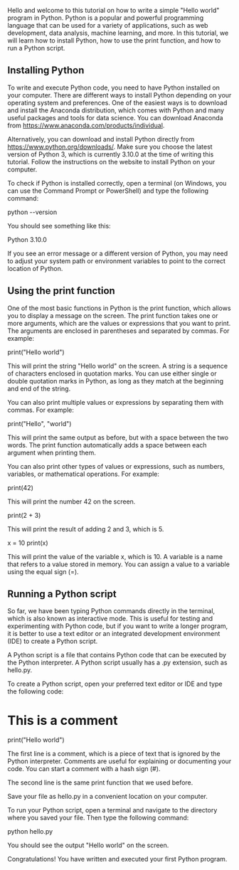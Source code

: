 
Hello and welcome to this tutorial on how to write a simple "Hello world" program in Python. Python is a popular and powerful programming language that can be used for a variety of applications, such as web development, data analysis, machine learning, and more. In this tutorial, we will learn how to install Python, how to use the print function, and how to run a Python script.

## Installing Python
To write and execute Python code, you need to have Python installed on your computer. There are different ways to install Python depending on your operating system and preferences. One of the easiest ways is to download and install the Anaconda distribution, which comes with Python and many useful packages and tools for data science. You can download Anaconda from https://www.anaconda.com/products/individual.

Alternatively, you can download and install Python directly from https://www.python.org/downloads/. Make sure you choose the latest version of Python 3, which is currently 3.10.0 at the time of writing this tutorial. Follow the instructions on the website to install Python on your computer.

To check if Python is installed correctly, open a terminal (on Windows, you can use the Command Prompt or PowerShell) and type the following command:

python --version

You should see something like this:

Python 3.10.0

If you see an error message or a different version of Python, you may need to adjust your system path or environment variables to point to the correct location of Python.

## Using the print function
One of the most basic functions in Python is the print function, which allows you to display a message on the screen. The print function takes one or more arguments, which are the values or expressions that you want to print. The arguments are enclosed in parentheses and separated by commas. For example:

print("Hello world")

This will print the string "Hello world" on the screen. A string is a sequence of characters enclosed in quotation marks. You can use either single or double quotation marks in Python, as long as they match at the beginning and end of the string.

You can also print multiple values or expressions by separating them with commas. For example:

print("Hello", "world")

This will print the same output as before, but with a space between the two words. The print function automatically adds a space between each argument when printing them.

You can also print other types of values or expressions, such as numbers, variables, or mathematical operations. For example:

print(42)

This will print the number 42 on the screen.

print(2 + 3)

This will print the result of adding 2 and 3, which is 5.

x = 10
print(x)

This will print the value of the variable x, which is 10. A variable is a name that refers to a value stored in memory. You can assign a value to a variable using the equal sign (=).

## Running a Python script
So far, we have been typing Python commands directly in the terminal, which is also known as interactive mode. This is useful for testing and experimenting with Python code, but if you want to write a longer program, it is better to use a text editor or an integrated development environment (IDE) to create a Python script.

A Python script is a file that contains Python code that can be executed by the Python interpreter. A Python script usually has a .py extension, such as hello.py.

To create a Python script, open your preferred text editor or IDE and type the following code:

# This is a comment
print("Hello world")

The first line is a comment, which is a piece of text that is ignored by the Python interpreter. Comments are useful for explaining or documenting your code. You can start a comment with a hash sign (#).

The second line is the same print function that we used before.

Save your file as hello.py in a convenient location on your computer.

To run your Python script, open a terminal and navigate to the directory where you saved your file. Then type the following command:

python hello.py

You should see the output "Hello world" on the screen.

Congratulations! You have written and executed your first Python program.
